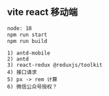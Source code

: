 ## vite react 移动端

```bash
node: 18
npm run start
npm run build
```

```
1) antd-mobile
2) antd
3) react-redux @reduxjs/toolkit
4) 接口请求
5) px -> rem 计算
6) 微信公众号授权？
```

